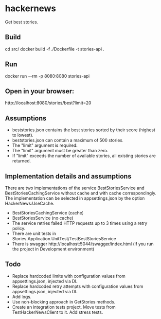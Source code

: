 # hackernews

Get best stories.

## Build
cd src/
docker build -f ./Dockerfile -t stories-api .

## Run
docker run --rm -p 8080:8080 stories-api

## Open in your browser:
http://localhost:8080/stories/best?limit=20

## Assumptions

* beststories.json contains the best stories sorted by their score (highest to lowest).
* beststories.json can contain a maximum of 500 stories.
* The "limit" argument is required.
* The "limit" argument must be greater than zero.
* If "limit" exceeds the number of available stories, all existing stories are returned.

## Implementation details and assumptions
There are two implementations of the service BestStoriesService and BestStoriesCachingService without cache and with cache correspondingly.
The implementation can be selected in appsettings.json by the option HackerNews:UseCache.

* BestStoriesCachingService (cache)
* BestStoriesService (no cache)
* The service retries failed HTTP requests up to 3 times using a retry policy.
* There are unit tests in Stories.Application.UnitTest/TestBestStoriesService
* There is swagger http://localhost:5044/swagger/index.html (if you run the project in Development environment)

## Todo
* Replace hardcoded limits with configuration values from appsettings.json, injected via DI.
* Replace hardcoded retry attempts with configuration values from appsettings.json, injected via DI.
* Add logs.
* Use non-blocking approach in GetStories methods.
* Create an integration tests project. Move tests from TestHackerNewsClient to it. Add stress tests.
